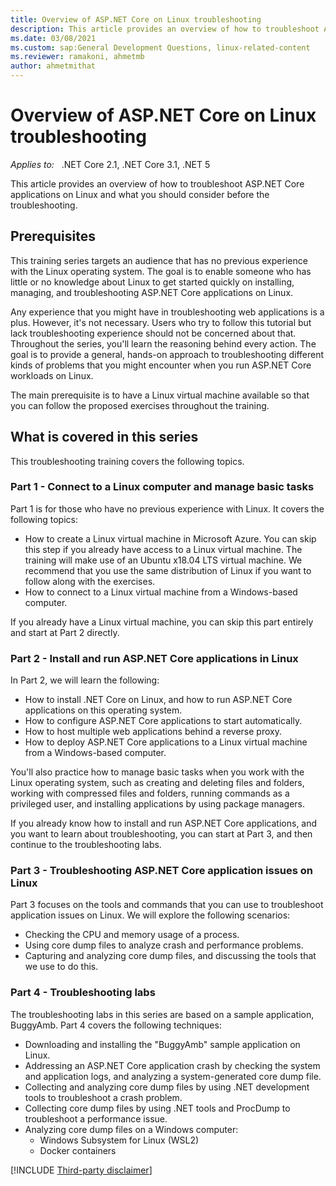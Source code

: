 ```yaml
---
title: Overview of ASP.NET Core on Linux troubleshooting
description: This article provides an overview of how to troubleshoot ASP.NET Core applications on Linux and what you should consider before the troubleshooting.
ms.date: 03/08/2021
ms.custom: sap:General Development Questions, linux-related-content
ms.reviewer: ramakoni, ahmetmb
author: ahmetmithat
---
```

# Overview of ASP.NET Core on Linux troubleshooting

_Applies to:_ &nbsp; .NET Core 2.1, .NET Core 3.1, .NET 5  

This article provides an overview of how to troubleshoot ASP.NET Core applications on Linux and what you should consider before the troubleshooting.

## Prerequisites

This training series targets an audience that has no previous experience with the Linux operating system. The goal is to enable someone who has little or no knowledge about Linux to get started quickly on installing, managing, and troubleshooting ASP.NET Core applications on Linux.

Any experience that you might have in troubleshooting web applications is a plus. However, it's not necessary. Users who try to follow this tutorial but lack troubleshooting experience should not be concerned about that. Throughout the series, you'll learn the reasoning behind every action. The goal is to provide a general, hands-on approach to troubleshooting different kinds of problems that you might encounter when you run ASP.NET Core workloads on Linux.

The main prerequisite is to have a Linux virtual machine available so that you can follow the proposed exercises throughout the training.

## What is covered in this series

This troubleshooting training covers the following topics.

### Part 1 - Connect to a Linux computer and manage basic tasks

Part 1 is for those who have no previous experience with Linux. It covers the following topics:

- How to create a Linux virtual machine in Microsoft Azure. You can skip this step if you already have access to a Linux virtual machine. The training will make use of an Ubuntu x18.04 LTS virtual machine. We recommend that you use the same distribution of Linux if you want to follow along with the exercises.
- How to connect to a Linux virtual machine from a Windows-based computer.

If you already have a Linux virtual machine, you can skip this part entirely and start at Part 2 directly.

### Part 2 - Install and run ASP.NET Core applications in Linux

In Part 2, we will learn the following:

- How to install .NET Core on Linux, and how to run ASP.NET Core applications on this operating system.
- How to configure ASP.NET Core applications to start automatically.
- How to host multiple web applications behind a reverse proxy.
- How to deploy ASP.NET Core applications to a Linux virtual machine from a Windows-based computer.

You'll also practice how to manage basic tasks when you work with the Linux operating system, such as creating and deleting files and folders, working with compressed files and folders, running commands as a privileged user, and installing applications by using package managers.

If you already know how to install and run ASP.NET Core applications, and you want to learn about troubleshooting, you can start at Part 3, and then continue to the troubleshooting labs.

### Part 3 - Troubleshooting ASP.NET Core application issues on Linux

Part 3 focuses on the tools and commands that you can use to troubleshoot application issues on Linux. We will explore the following scenarios:

- Checking the CPU and memory usage of a process.
- Using core dump files to analyze crash and performance problems.
- Capturing and analyzing core dump files, and discussing the tools that we use to do this.

### Part 4 - Troubleshooting labs

The troubleshooting labs in this series are based on a sample application, BuggyAmb. Part 4 covers the following techniques:

- Downloading and installing the "BuggyAmb" sample application on Linux.
- Addressing an ASP.NET Core application crash by checking the system and application logs, and analyzing a system-generated core dump file.
- Collecting and analyzing core dump files by using .NET development tools to troubleshoot a crash problem.
- Collecting core dump files by using .NET tools and ProcDump to troubleshoot a performance issue.
- Analyzing core dump files on a Windows computer:
  - Windows Subsystem for Linux (WSL2)
  - Docker containers

[!INCLUDE [Third-party disclaimer](../../../../includes/third-party-disclaimer.md)]
